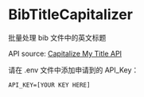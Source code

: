 # BibTitleCapitalizer

批量处理 bib 文件中的英文标题

API source: [Capitalize My Title API]( https://capitalizemytitle.com/api/ )

请在 .env 文件中添加申请到的 API_Key：

```
API_KEY=[YOUR KEY HERE]
```